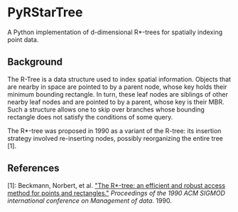 # PyRStarTree
A Python implementation of d-dimensional R*-trees for spatially indexing point
data.


## Background

The R-Tree is a data structure used to index spatial information. Objects that
are nearby in space are pointed to by a parent node, whose key holds their
minimum bounding rectangle. In turn, these leaf nodes are siblings of other
nearby leaf nodes and are pointed to by a parent, whose key is their MBR. Such
a structure allows one to skip over branches whose bounding rectangle does not
satisfy the conditions of some query.

The R*-tree was proposed in 1990 as a variant of the R-tree: its insertion
strategy involved re-inserting nodes, possibly reorganizing the entire tree [1].


## References

[1]: Beckmann, Norbert, et al.
["The R*-tree: an efficient and robust access method for points and rectangles."](https://infolab.usc.edu/csci599/Fall2001/paper/rstar-tree.pdf)
*Proceedings of the 1990 ACM SIGMOD international conference on Management of data.* 1990.
